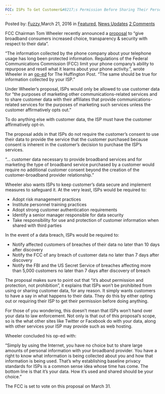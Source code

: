 ```yaml
---
FCC: ISPs To Get Customer&#8217;s Permission Before Sharing Their Personal Info
---
```

<article class="post-listing post-13536 post type-post status-publish format-standard has-post-thumbnail hentry  tag-customers tag-fcc tag-info tag-isps tag-permission tag-personal tag-sharing">
    <div class="post-inner">
        <span>Posted by: <a href="https://www.deepdotweb.com/author/fuzzy/" title="">Fuzzy </a></span>
    <span>March 21, 2016</span>
    <span>in <a href="https://www.deepdotweb.com/category/deepdot-news/" rel="category tag">Featured</a>, <a href="https://www.deepdotweb.com/category/news-updates/" rel="category tag">News Updates</a></span>
    <span><a href="https://www.deepdotweb.com/2016/03/21/fcc-wants-isps-get-customers-permission-sharing-personal-info/#comments">2 Comments</a></span>
    </p>
    <div class="clear"></div>
    <div class="entry">
    <p>FCC Chairman Tom Wheeler recently announced a <a href="https://transition.fcc.gov/Daily_Releases/Daily_Business/2016/db0310/DOC-338159A1.pdf">proposal</a> to “give broadband consumers increased choice, transparency &amp; security with respect to their data”.</p>
    <p>“The information collected by the phone company about your telephone usage has long been protected information. Regulations of the Federal Communications Commission (FCC) limit your phone company&#8217;s ability to repurpose and resell what it learns about your phone activity.”, wrote Wheeler in an <a href="http://www.huffingtonpost.com/entry/its-your-data-protect-online-privacy_b_9428484.html">op-ed</a> for The Huffington Post. “The same should be true for information collected by your ISP.”</p>
    <p>Under Wheeler&#8217;s proposal, ISPs would only be allowed to use customer data for “the purposes of marketing other communications-related services and to share customer data with their affiliates that provide communications-related services for the purposes of marketing such services unless the customer affirmatively opts out.”</p>
    <p>To do anything else with customer data, the ISP must have the customer affirmatively opt-in.</p>
    <p>The proposal adds in that ISPs do not require the customer&#8217;s consent to use their data to provide the service that the customer purchased because consent is inherent in the customer&#8217;s decision to purchase the ISP&#8217;s services.</p>
    <p>“&#8230; customer data necessary to provide broadband services and for marketing the type of broadband service purchased by a customer would require no additional customer consent beyond the creation of the customer-broadband provider relationship.”</p>
    <p>Wheeler also wants ISPs to keep customer&#8217;s data secure and implement measures to safeguard it. At the very least, ISPs would be required to:</p>
    <ul>
    <li>Adopt risk management practices</li>
    <li>Institute personnel training practices</li>
    <li>Adopt strong customer authentication requirements</li>
    <li>Identify a senior manager responsible for data security</li>
    <li>Take responsibility for use and protection of customer information when shared with third parties</li>
    </ul>
    <p>In the event of a data breach, ISPs would be required to:</p>
    <ul>
    <li>Notify affected customers of breaches of their data no later than 10 days after discovery</li>
    <li>Notify the FCC of any breach of customer data no later than 7 days after discovery</li>
    <li>Notify the FBI and the US Secret Service of breaches affecting more than 5,000 customers no later than 7 days after discovery of breach</li>
    </ul>
    <p>The proposal makes sure to point out that “it’s about permission and protection, not prohibition”, it explains that ISPs won&#8217;t be prohibited from using or sharing customer data, for any reason. It simply wants customers to have a say in what happens to their data. They do this by either opting out or requiring their ISP to get their permission before doing anything.</p>
    <p>For those of you wondering, this doesn&#8217;t mean that ISPs won&#8217;t hand over your data to law enforcement. Not only is that out of this proposal&#8217;s scope, so is the what other sites like Twitter or Facebook do with your data, along with other services your ISP may provide such as web hosting.</p>
    <p>Wheeler concluded his op-ed with:</p>
    <p>“Simply by using the Internet, you have no choice but to share large amounts of personal information with your broadband provider. You have a right to know what information is being collected about you and how that information is being used. That&#8217;s why establishing baseline privacy standards for ISPs is a common sense idea whose time has come. The bottom line is that it&#8217;s your data. How it&#8217;s used and shared should be your choice.”</p>
    <p>The FCC is set to vote on this proposal on March 31.</p>
    </div>
    <span style="display:none"><a href="https://www.deepdotweb.com/tag/customers/" rel="tag">customers</a> <a href="https://www.deepdotweb.com/tag/fcc/" rel="tag">fcc</a> <a href="https://www.deepdotweb.com/tag/info/" rel="tag">info</a> <a href="https://www.deepdotweb.com/tag/isps/" rel="tag">isps</a> <a href="https://www.deepdotweb.com/tag/permission/" rel="tag">permission</a> <a href="https://www.deepdotweb.com/tag/personal/" rel="tag">personal</a> <a href="https://www.deepdotweb.com/tag/sharing/" rel="tag">sharing</a></span> <span style="display:none" class="updated">2016-03-21</span>
    <div style="display:none" class="vcard author" itemprop="author" itemscope itemtype="http://schema.org/Person"><strong class="fn" itemprop="name"><a href="https://www.deepdotweb.com/author/fuzzy/" title="Posts by Fuzzy" rel="author">Fuzzy</a></strong></div>
    </div>
</article>


